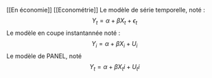 [[En économie]]
[[Econométrie]]
Le modèle de série temporelle, noté : $$Y_t = \alpha + \beta X_t + \epsilon_t $$
Le modèle en coupe instantannée noté : $$Y_i = \alpha + \beta X_i + U_i $$
Le modèle de PANEL, noté $$Y_t = \alpha + \beta X_ti + U_ti $$